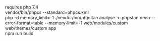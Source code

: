 requires php 7.4  
vendor/bin/phpcs --standard=phpcs.xml  
php -d memory_limit=-1 ./vendor/bin/phpstan analyse -c phpstan.neon --error-format=table --memory-limit=-1 web/modules/custom web/themes/custom app  
npm run build  
